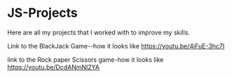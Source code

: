 # JS-Projects

Here are all my projects that I worked with to improve my skills.

Link to the BlackJack Game--how it looks like
https://youtu.be/4iFuE-3hc7I

link to the Rock paper Scissors game-how it looks like
https://youtu.be/DcdANmNl2YA
